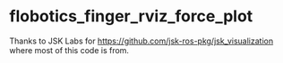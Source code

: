 # flobotics_finger_rviz_force_plot

Thanks to JSK Labs for https://github.com/jsk-ros-pkg/jsk_visualization where most of this code is from.